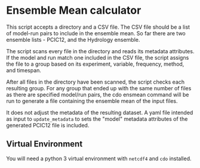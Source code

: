 # Ensemble Mean calculator

This script accepts a directory and a CSV file. The CSV file should be a list of model-run pairs to include in the ensemble mean. So far there are two ensemble lists - PCIC12, and the Hydrology ensemble.

The script scans every file in the directory and reads its metadata attributes. If the model and run match one included in the CSV file, the script assigns the file to a group based on its experiment, variable, frequency, method, and timespan.

After all files in the directory have been scanned, the script checks each resulting group. For any group that ended up with the same number of files as there are specified model/run pairs, the cdo ensmean command will be run to generate a file containing the ensemble mean of the input files.

It does not adjust the metadata of the resulting dataset. A yaml file intended as input to `update_metadata` to sets the "model" metadata attributes of the generated PCIC12 file is included.

## Virtual Environment

You will need a python 3 virtual environment with `netcdf4` and `cdo` installed.
